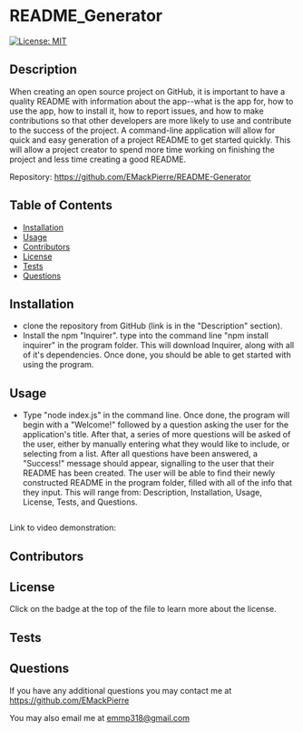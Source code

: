 # README_Generator
  
  [![License: MIT](https://img.shields.io/badge/License-MIT-yellow.svg)](https://opensource.org/licenses/MIT)
  
  ## Description

  When creating an open source project on GitHub, it is important to have a quality README with information about the app--what is the app for, how to use the app, how to install it, how to report issues, and how to make contributions so that other developers are more likely to use and contribute to the success of the project. A command-line application will allow for quick and easy generation of a project README to get started quickly. This will allow a project creator to spend more time working on finishing the project and less time creating a good README.

  Repository: https://github.com/EMackPierre/README-Generator
  

  ## Table of Contents

  * [Installation](#installation)
  * [Usage](#usage)
  * [Contributors](#contributors)
  * [License](#license)
  * [Tests](#tests)
  * [Questions](#questions)

  ## Installation

   * clone the repository from GitHub (link is in the "Description" section).  
   * Install the npm "Inquirer". type into the command line "npm install inquirer" in the program folder. This will download Inquirer,  along with all of it's dependencies. Once done, you should be able to get started with using the program.

  ## Usage

   * Type "node index.js" in the command line.  Once done, the program will begin with a "Welcome!" followed by a question asking the user for the application's title.  After that, a series of more questions will be asked of the user, either by manually entering what they would like to include, or selecting from a list.  After all questions have been answered, a "Success!" message should appear, signalling to the user that their README has been created.  The user will be able to find their newly constructed README in the program folder, filled with all of the info that they input.  This will range from: Description, Installation, Usage, License, Tests, and Questions.
  
  ![]()
  
  Link to video demonstration: 

  ## Contributors

  

  ## License

  Click on the badge at the top of the file to learn more about the license.

  ## Tests

  

  ## Questions

  If you have any additional questions you may contact me at https://github.com/EMackPierre

  You may also email me at emmp318@gmail.com